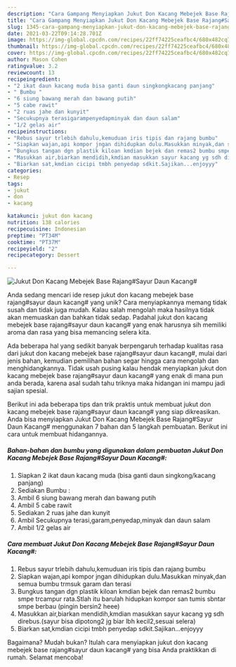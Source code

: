```yaml
---
description: "Cara Gampang Menyiapkan Jukut Don Kacang Mebejek Base Rajang#Sayur Daun Kacang# Anti Gagal"
title: "Cara Gampang Menyiapkan Jukut Don Kacang Mebejek Base Rajang#Sayur Daun Kacang# Anti Gagal"
slug: 1345-cara-gampang-menyiapkan-jukut-don-kacang-mebejek-base-rajangsayur-daun-kacang-anti-gagal
date: 2021-03-22T09:14:28.701Z
image: https://img-global.cpcdn.com/recipes/22ff74225ceafbc4/680x482cq70/jukut-don-kacang-mebejek-base-rajangsayur-daun-kacang-foto-resep-utama.jpg
thumbnail: https://img-global.cpcdn.com/recipes/22ff74225ceafbc4/680x482cq70/jukut-don-kacang-mebejek-base-rajangsayur-daun-kacang-foto-resep-utama.jpg
cover: https://img-global.cpcdn.com/recipes/22ff74225ceafbc4/680x482cq70/jukut-don-kacang-mebejek-base-rajangsayur-daun-kacang-foto-resep-utama.jpg
author: Mason Cohen
ratingvalue: 3.2
reviewcount: 13
recipeingredient:
- "2 ikat daun kacang muda bisa ganti daun singkongkacang panjang"
- " Bumbu "
- "6 siung bawang merah dan bawang putih"
- "5 cabe rawit"
- "2 ruas jahe dan kunyit"
- "Secukupnya terasigarampenyedapminyak dan daun salam"
- "1/2 gelas air"
recipeinstructions:
- "Rebus sayur trlebih dahulu,kemuduan iris tipis dan rajang bumbu"
- "Siapkan wajan,api kompor jngan dihidupkan dulu.Masukkan minyak,dan semua bumbu trmsuk garam dan terasi"
- "Bungkus tangan dgn plastik kiloan kmdian bejek dan remas2 bumbu smpe trcampur rata.Stlah itu barulah hidupkan kompor san tumis sbntar smpe berbau (pingin bersin2 heee)"
- "Masukkan air,biarkan mendidih,kmdian masukkan sayur kacang yg sdh direbus.(sayur bisa dipotong2 jg biar lbh kecil2,sesuai selera)"
- "Biarkan sat,kmdian cicipi tmbh penyedap sdkit.Sajikan...enjoyyy"
categories:
- Resep
tags:
- jukut
- don
- kacang

katakunci: jukut don kacang 
nutrition: 138 calories
recipecuisine: Indonesian
preptime: "PT34M"
cooktime: "PT37M"
recipeyield: "2"
recipecategory: Dessert

---
```



![Jukut Don Kacang Mebejek Base Rajang#Sayur Daun Kacang#](https://img-global.cpcdn.com/recipes/22ff74225ceafbc4/680x482cq70/jukut-don-kacang-mebejek-base-rajangsayur-daun-kacang-foto-resep-utama.jpg)

Anda sedang mencari ide resep jukut don kacang mebejek base rajang#sayur daun kacang# yang unik? Cara menyiapkannya memang tidak susah dan tidak juga mudah. Kalau salah mengolah maka hasilnya tidak akan memuaskan dan bahkan tidak sedap. Padahal jukut don kacang mebejek base rajang#sayur daun kacang# yang enak harusnya sih memiliki aroma dan rasa yang bisa memancing selera kita.



Ada beberapa hal yang sedikit banyak berpengaruh terhadap kualitas rasa dari jukut don kacang mebejek base rajang#sayur daun kacang#, mulai dari jenis bahan, kemudian pemilihan bahan segar hingga cara mengolah dan menghidangkannya. Tidak usah pusing kalau hendak menyiapkan jukut don kacang mebejek base rajang#sayur daun kacang# yang enak di mana pun anda berada, karena asal sudah tahu triknya maka hidangan ini mampu jadi sajian spesial.


Berikut ini ada beberapa tips dan trik praktis untuk membuat jukut don kacang mebejek base rajang#sayur daun kacang# yang siap dikreasikan. Anda bisa menyiapkan Jukut Don Kacang Mebejek Base Rajang#Sayur Daun Kacang# menggunakan 7 bahan dan 5 langkah pembuatan. Berikut ini cara untuk membuat hidangannya.

<!--inarticleads1-->

##### Bahan-bahan dan bumbu yang digunakan dalam pembuatan Jukut Don Kacang Mebejek Base Rajang#Sayur Daun Kacang#:

1. Siapkan 2 ikat daun kacang muda (bisa ganti daun singkong/kacang panjang)
1. Sediakan  Bumbu :
1. Ambil 6 siung bawang merah dan bawang putih
1. Ambil 5 cabe rawit
1. Sediakan 2 ruas jahe dan kunyit
1. Ambil Secukupnya terasi,garam,penyedap,minyak dan daun salam
1. Ambil 1/2 gelas air




<!--inarticleads2-->

##### Cara membuat Jukut Don Kacang Mebejek Base Rajang#Sayur Daun Kacang#:

1. Rebus sayur trlebih dahulu,kemuduan iris tipis dan rajang bumbu
1. Siapkan wajan,api kompor jngan dihidupkan dulu.Masukkan minyak,dan semua bumbu trmsuk garam dan terasi
1. Bungkus tangan dgn plastik kiloan kmdian bejek dan remas2 bumbu smpe trcampur rata.Stlah itu barulah hidupkan kompor san tumis sbntar smpe berbau (pingin bersin2 heee)
1. Masukkan air,biarkan mendidih,kmdian masukkan sayur kacang yg sdh direbus.(sayur bisa dipotong2 jg biar lbh kecil2,sesuai selera)
1. Biarkan sat,kmdian cicipi tmbh penyedap sdkit.Sajikan...enjoyyy




Bagaimana? Mudah bukan? Itulah cara menyiapkan jukut don kacang mebejek base rajang#sayur daun kacang# yang bisa Anda praktikkan di rumah. Selamat mencoba!
